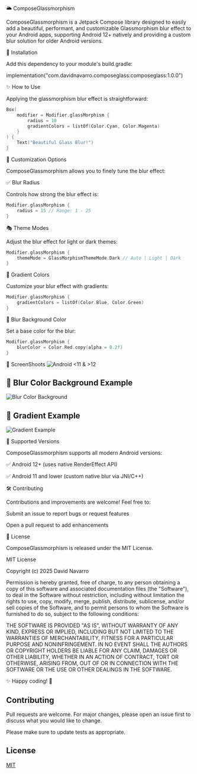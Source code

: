 
🌥️ ComposeGlassmorphism

ComposeGlassmorphism is a Jetpack Compose library designed to easily add a beautiful, performant, and customizable Glassmorphism blur effect to your Android apps, supporting Android 12+ natively and providing a custom blur solution for older Android versions.

🚀 Installation

Add this dependency to your module's build.gradle:

implementation("com.davidnavarro.composeglass:composeglass:1.0.0")

✨ How to Use

Applying the glassmorphism blur effect is straightforward:

```kotlin
Box(
    modifier = Modifier.glassMorphism {
        radius = 10
        gradientColors = listOf(Color.Cyan, Color.Magenta)
    }
) {
    Text("Beautiful Glass Blur!")
}
```

🎨 Customization Options

ComposeGlassmorphism allows you to finely tune the blur effect:

✅ Blur Radius

Controls how strong the blur effect is:

```kotlin
Modifier.glassMorphism {
    radius = 15 // Range: 1 - 25
}
```

🎭 Theme Modes

Adjust the blur effect for light or dark themes:
```kotlin
Modifier.glassMorphism {
    themeMode = GlassMorphismThemeMode.Dark // Auto | Light | Dark
}
```

🌈 Gradient Colors

Customize your blur effect with gradients:
```kotlin
Modifier.glassMorphism {
    gradientColors = listOf(Color.Blue, Color.Green)
}
```

🎨 Blur Background Color

Set a base color for the blur:
```kotlin
Modifier.glassMorphism {
    blurColor = Color.Red.copy(alpha = 0.2f)
}
```

📸 ScreenShoots
![Android <11 & >12](https://github.com/Deiivid/Glassmorphism-Compose/blob/master/screenshoots/Android11-13blur.jpg)


## 🎨 Blur Color Background Example

![Blur Color Background](https://github.com/Deiivid/Glassmorphism-Compose/blob/master/screenshoots/android13_blur_color_background.png)

## 🌈 Gradient Example
![Gradient Example](https://github.com/Deiivid/Glassmorphism-Compose/blob/master/screenshoots/Gradients%20Light%20Dark.jpg)



📱 Supported Versions

ComposeGlassmorphism supports all modern Android versions:

✅ Android 12+ (uses native RenderEffect API)

✅ Android 11 and lower (custom native blur via JNI/C++)

🛠 Contributing

Contributions and improvements are welcome! Feel free to:

Submit an issue to report bugs or request features

Open a pull request to add enhancements

📌 License

ComposeGlassmorphism is released under the MIT License.

MIT License

Copyright (c) 2025 David Navarro

Permission is hereby granted, free of charge, to any person obtaining a copy
of this software and associated documentation files (the "Software"), to deal
in the Software without restriction, including without limitation the rights
to use, copy, modify, merge, publish, distribute, sublicense, and/or sell
copies of the Software, and to permit persons to whom the Software is
furnished to do so, subject to the following conditions:

THE SOFTWARE IS PROVIDED "AS IS", WITHOUT WARRANTY OF ANY KIND, EXPRESS OR
IMPLIED, INCLUDING BUT NOT LIMITED TO THE WARRANTIES OF MERCHANTABILITY,
FITNESS FOR A PARTICULAR PURPOSE AND NONINFRINGEMENT. IN NO EVENT SHALL THE
AUTHORS OR COPYRIGHT HOLDERS BE LIABLE FOR ANY CLAIM, DAMAGES OR OTHER
LIABILITY, WHETHER IN AN ACTION OF CONTRACT, TORT OR OTHERWISE, ARISING FROM,
OUT OF OR IN CONNECTION WITH THE SOFTWARE OR THE USE OR OTHER DEALINGS IN THE
SOFTWARE.

✨ Happy coding! 🚀
## Contributing

Pull requests are welcome. For major changes, please open an issue first
to discuss what you would like to change.

Please make sure to update tests as appropriate.

## License

[MIT](https://choosealicense.com/licenses/mit/)

